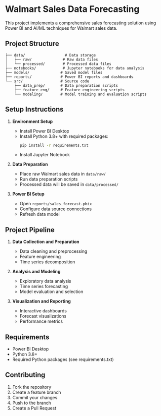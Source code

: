 # Walmart Sales Data Forecasting

This project implements a comprehensive sales forecasting solution using Power BI and AI/ML techniques for Walmart sales data.

## Project Structure

```
├── data/                  # Data storage
│   ├── raw/              # Raw data files
│   └── processed/        # Processed data files
├── notebooks/            # Jupyter notebooks for data analysis
├── models/              # Saved model files
├── reports/             # Power BI reports and dashboards
└── src/                 # Source code
    ├── data_prep/       # Data preparation scripts
    ├── feature_eng/     # Feature engineering scripts
    └── modeling/        # Model training and evaluation scripts
```

## Setup Instructions

1. **Environment Setup**
   - Install Power BI Desktop
   - Install Python 3.8+ with required packages:
     ```bash
     pip install -r requirements.txt
     ```
   - Install Jupyter Notebook

2. **Data Preparation**
   - Place raw Walmart sales data in `data/raw/`
   - Run data preparation scripts
   - Processed data will be saved in `data/processed/`

3. **Power BI Setup**
   - Open `reports/sales_forecast.pbix`
   - Configure data source connections
   - Refresh data model

## Project Pipeline

1. **Data Collection and Preparation**
   - Data cleaning and preprocessing
   - Feature engineering
   - Time series decomposition

2. **Analysis and Modeling**
   - Exploratory data analysis
   - Time series forecasting
   - Model evaluation and selection

3. **Visualization and Reporting**
   - Interactive dashboards
   - Forecast visualizations
   - Performance metrics

## Requirements

- Power BI Desktop
- Python 3.8+
- Required Python packages (see requirements.txt)

## Contributing

1. Fork the repository
2. Create a feature branch
3. Commit your changes
4. Push to the branch
5. Create a Pull Request 